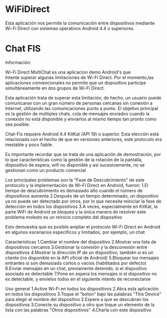 # WiFiDirect
Esta aplicación nos permite la comunicación entre dispositivos mediante Wi-Fi Direct con sistemas operativos Android 4.4 o superiores.

# Chat FIS
Información:

Wi-Fi Direct MultiChat es una aplicacion demo Android's que  
Intente superar algunas limitaciones de Wi-Fi Direct.
Por el momento,las aplicaciones convencionales no permite que un dispositivo participe simultáneamente en dos grupos de Wi-Fi Direct.

Esta aplicación trata de superar esta limitación, de hecho, un usuario puede comunicarse con un gran número de personas cercanas sin conexión a Internet, utilizando las comunicaciones punto a punto.
El objetivo principal es la gestión de múltiples chats, cola de mensajes enviados cuando la conexión no está disponible y enviarlos al mismo tiempo tan pronto como sea posible.

Chat-Fis requiere Android 4.4 KitKat (API 19) o superior. Esta elección está relacionada con el hecho de que en versiones anteriores, este protocolo era inestable y poco fiable.

Es importante recordar que se trata de una aplicación de demostración, por lo que características como la gestión de la rotación de la pantalla, dispositivo de espera, wifi no disponible y así sucesivamente, no se gestionan como un producto comercial

Los principales problemas son la "Fase de Descubrimiento" de este protocolo y la implementación de Wi-Fi Direct en Android, fueron:
1.El tiempo de descubrimiento es demasiado alto cuando el número de dispositivos aumenta
2.Después de un tiempo determinado, un dispositivo ya no puede ser detectado por otros, por lo que necesita reiniciar la fase de detección en todos los dispositivos
3.A veces, especialmente en KitKat, la parte WiFi de Android se bloquea y la única manera de resolver este problema molesto es un reinicio completo del dispositivo

Esto demuestra que es posible ampliar el protocolo Wi-Fi Direct en Android en algunos escenarios específicos y limitados, por ejemplo, un chat

 Caracteristicas
1.Cambiar el nombre del dispositivo 
2.Mostrar una lista de dispositivos cercanos 
3.Gestionar la conexión y la desconexión entre dispositivos 
4.Mostrar la dirección IP de un dispositivo, también si es un cliente (no disponible en la API oficial de Android) 
5.Bloquear los mensajes entrantes si son demasiado cortos o vacíos (habilitados por defecto)
6.Enviar mensajes en un chat, previamente detenido, si el dispositivo asociado es detectable 
7.Pone en espera los mensajes si el dispositivo no es detectable, y envíelos todos en el siguiente intento de reconectarse 

Uso general
1.Active Wi-Fi en todos los dispositivos
2.Abra esta aplicación en todos los dispositivos
3.Toque el "boton" bajo las palabras "This Device" para elegir el nombre del dispositivo
2.Espere a que se descubran los dispositivos
3.Conecte su dispositivo a otro que toque un elemento de la lista con las palabras "Otros dispositivos"
4.Charla con este dispositivo
